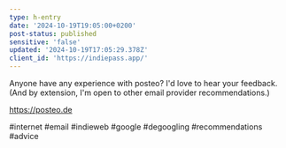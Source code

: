 ```yaml
---
type: h-entry
date: '2024-10-19T19:05:00+0200'
post-status: published
sensitive: 'false'
updated: '2024-10-19T17:05:29.378Z'
client_id: 'https://indiepass.app/'
---
```

Anyone have any experience with posteo? I'd love to hear your feedback.
(And by extension, I'm open to other email provider recommendations.)

https://posteo.de

#internet #email #indieweb #google #degoogling #recommendations #advice 
